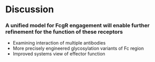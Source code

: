 # Discussion









### A unified model for FcgR engagement will enable further refinement for the function of these receptors
  - Examining interaction of multiple antibodies
  - More precisely engineered glycosylation variants of Fc region
  - Improved systems view of effector function

